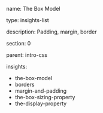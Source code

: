 name: The Box Model

type: insights-list

description: Padding, margin, border

section: 0

parent: intro-css

insights:
  - the-box-model
  - borders
  - margin-and-padding
  - the-box-sizing-property
  - the-display-property
